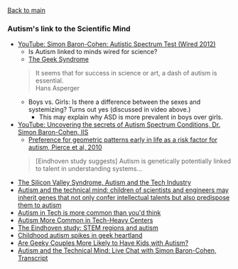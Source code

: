 [Back to main](README.md)

### Autism's link to the Scientific Mind

* [YouTube: Simon Baron-Cohen: Autistic Spectrum Test (Wired 2012)](https://www.youtube.com/watch?v=LYys7rhRcDU)
  * Is Autism linked to minds wired for science?
  * [The Geek Syndrome](https://www.wired.com/2001/12/aspergers/)
  > It seems that for success in science or art, a dash of autism is essential.  
  > Hans Asperger  
  * Boys vs. Girls: Is there a difference between the sexes and systemizing? Turns out yes (discussed in video above.)
    * This may explain why ASD is more prevalent in boys over girls.
* [YouTube: Uncovering the secrets of Autism Spectrum Conditions, Dr. Simon Baron-Cohen, IIS](https://www.youtube.com/watch?v=nQazUfGIMX0)
  * [Preference for geometric patterns early in life as a risk factor for autism, Pierce et al, 2010](https://pubmed.ncbi.nlm.nih.gov/20819977/)
  > [Eindhoven study suggests] Autism is genetically potentially linked to talent in understanding systems...
* [The Silicon Valley Syndrome, Autism and the Tech Industry](https://medium.com/@miamiautismdad/the-silicon-valley-syndrome-autism-and-the-tech-industry-61e46b46bc6f)
* [Autism and the technical mind: children of scientists and engineers may inherit genes that not only confer intellectual talents but also predispose them to autism](https://pubmed.ncbi.nlm.nih.gov/23120898/)
* [Autism in Tech is more common than you'd think](https://www.linkedin.com/pulse/autism-tech-more-common-than-youd-think-richard-benfield-mbcs/)
* [Autism More Common in Tech-Heavy Centers](https://www.livescience.com/14719-autism-information-technology-region.html)
* [The Eindhoven study: STEM regions and autism](https://www.autismresearchcentre.com/projects/school-survey-of-autism-spectrum-conditions-in-three-regions-in-the-netherlands/#:~:text=In%20brief%2C%20rates%20of%20autism,of%20having%20an%20autistic%20child)
* [Childhood autism spikes in geek heartland](https://www.newscientist.com/article/dn20589-childhood-autism-spikes-in-geek-heartlands/)
* [Are Geeky Couples More Likely to Have Kids with Autism?](https://www.scientificamerican.com/article/are-geeky-couples-more-likely-to-have-kids-with-autism/)
* [Autism and the Technical Mind: Live Chat with Simon Baron-Cohen, Transcript](https://www.scientificamerican.com/article/baron-cohen-autism-and-technical-mind-live-chat/)